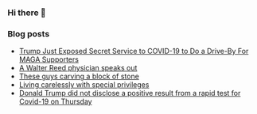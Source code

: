 ### Hi there 👋

### Blog posts
<!-- BLOG-POST-LIST:START -->
- [Trump Just Exposed Secret Service to COVID-19 to Do a Drive-By For MAGA Supporters](https://www.reddit.com/r/politics/comments/j586te/trump_just_exposed_secret_service_to_covid19_to/)
- [A Walter Reed physician speaks out](https://www.reddit.com/r/facepalm/comments/j580qd/a_walter_reed_physician_speaks_out/)
- [These guys carving a block of stone](https://www.reddit.com/r/BeAmazed/comments/j57rp9/these_guys_carving_a_block_of_stone/)
- [Living carelessly with special privileges](https://www.reddit.com/r/BlackPeopleTwitter/comments/j57n02/living_carelessly_with_special_privileges/)
- [Donald Trump did not disclose a positive result from a rapid test for Covid-19 on Thursday](https://www.reddit.com/r/politics/comments/j57eht/donald_trump_did_not_disclose_a_positive_result/)
<!-- BLOG-POST-LIST:END -->

<!--
**sheikhazrin/sheikhazrin** is a ✨ _special_ ✨ repository because its `README.md` (this file) appears on your GitHub profile.

Here are some ideas to get you started:

- 🔭 I’m currently working on ...
- 🌱 I’m currently learning ...
- 👯 I’m looking to collaborate on ...
- 🤔 I’m looking for help with ...
- 💬 Ask me about ...
- 📫 How to reach me: ...
- 😄 Pronouns: ...
- ⚡ Fun fact: ...
-->
